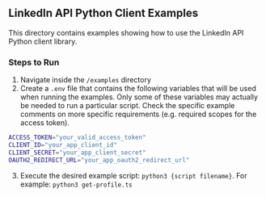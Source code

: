 ## LinkedIn API Python Client Examples

This directory contains examples showing how to use the LinkedIn API Python client library.

### Steps to Run

1. Navigate inside the `/examples` directory
2. Create a `.env` file that contains the following variables that will be used when running the examples. Only some of these variables may actually be needed to run a particular script. Check the specific example comments on more specific requirements (e.g. required scopes for the access token).
  ```sh
  ACCESS_TOKEN="your_valid_access_token"
  CLIENT_ID="your_app_client_id"
  CLIENT_SECRET="your_app_client_secret"
  OAUTH2_REDIRECT_URL="your_app_oauth2_redirect_url"
  ```
3. Execute the desired example script: `python3 {script filename}`. For example: `python3 get-profile.ts`
